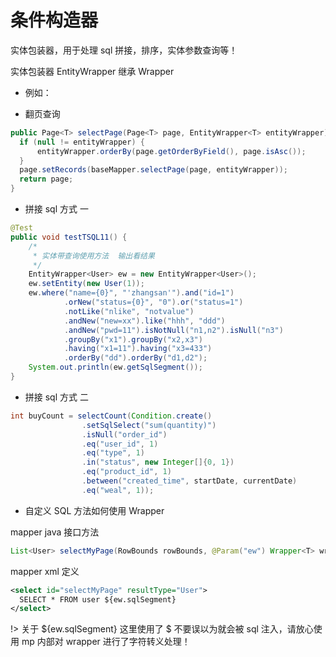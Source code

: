 # 条件构造器

实体包装器，用于处理 sql 拼接，排序，实体参数查询等！

实体包装器 EntityWrapper 继承 Wrapper

- 例如：

- 翻页查询

```java
public Page<T> selectPage(Page<T> page, EntityWrapper<T> entityWrapper) {
  if (null != entityWrapper) {
      entityWrapper.orderBy(page.getOrderByField(), page.isAsc());
  }
  page.setRecords(baseMapper.selectPage(page, entityWrapper));
  return page;
}
```

- 拼接 sql 方式 一

```java
@Test
public void testTSQL11() {
    /*
     * 实体带查询使用方法  输出看结果
     */
    EntityWrapper<User> ew = new EntityWrapper<User>();
    ew.setEntity(new User(1));
    ew.where("name={0}", "'zhangsan'").and("id=1")
            .orNew("status={0}", "0").or("status=1")
            .notLike("nlike", "notvalue")
            .andNew("new=xx").like("hhh", "ddd")
            .andNew("pwd=11").isNotNull("n1,n2").isNull("n3")
            .groupBy("x1").groupBy("x2,x3")
            .having("x1=11").having("x3=433")
            .orderBy("dd").orderBy("d1,d2");
    System.out.println(ew.getSqlSegment());
}
```

- 拼接 sql 方式 二

```java
int buyCount = selectCount(Condition.create()
                .setSqlSelect("sum(quantity)")
                .isNull("order_id")
                .eq("user_id", 1)
                .eq("type", 1)
                .in("status", new Integer[]{0, 1})
                .eq("product_id", 1)
                .between("created_time", startDate, currentDate)
                .eq("weal", 1));
```

- 自定义 SQL 方法如何使用 Wrapper

mapper java 接口方法

```java
List<User> selectMyPage(RowBounds rowBounds, @Param("ew") Wrapper<T> wrapper);
```

mapper xml 定义

```xml
<select id="selectMyPage" resultType="User">
  SELECT * FROM user ${ew.sqlSegment}
</select>
```
!> 关于 ${ew.sqlSegment} 这里使用了 $ 不要误以为就会被 sql 注入，请放心使用 mp 内部对 wrapper 进行了字符转义处理！
